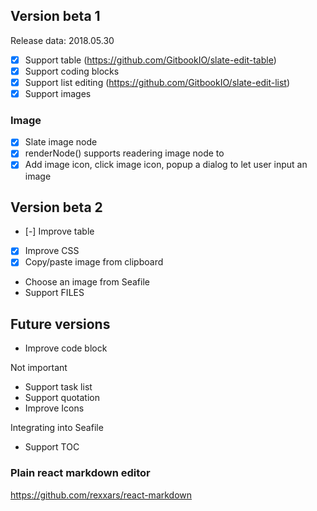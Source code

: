 ## Version beta 1

Release data: 2018.05.30

* [X] Support table (https://github.com/GitbookIO/slate-edit-table)
* [X] Support coding blocks
* [X] Support list editing (https://github.com/GitbookIO/slate-edit-list)
* [X] Support images

### Image

* [x] Slate image node
* [x] renderNode() supports readering image node to <img>
* [x] Add image icon, click image icon, popup a dialog to let user input an image

## Version beta 2

* [-] Improve table
* [x] Improve CSS
* [x] Copy/paste image from clipboard
* Choose an image from Seafile
* Support FILES

## Future versions


* Improve code block

Not important

* Support task list
* Support quotation
* Improve Icons

Integrating into Seafile

* Support TOC


### Plain react markdown editor

https://github.com/rexxars/react-markdown
